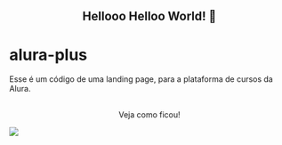 
<span align="center">

##  Hellooo Helloo World! 👋 

</span>

# alura-plus
<p>
Esse é um código de uma landing page, para a plataforma de cursos da Alura.
</p>

##

<p align="center">
  Veja como ficou!
</p>
<img src="https://user-images.githubusercontent.com/114267214/229132587-1a67190f-5f46-4612-b87b-1db16c29730a.mp4"700px" />
